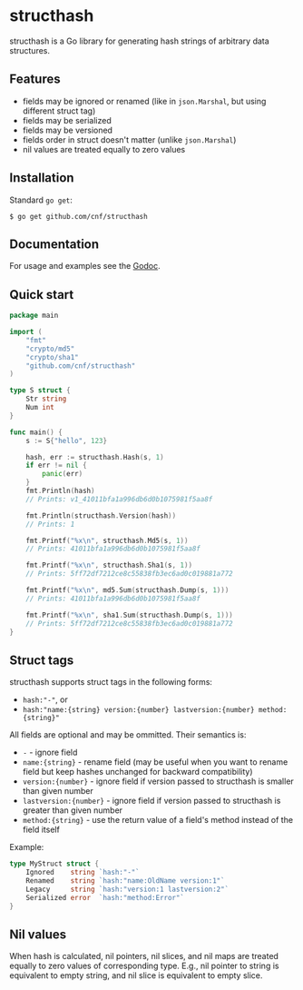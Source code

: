 # structhash

structhash is a Go library for generating hash strings of arbitrary data structures.

## Features

* fields may be ignored or renamed (like in `json.Marshal`, but using different struct tag)
* fields may be serialized
* fields may be versioned
* fields order in struct doesn't matter (unlike `json.Marshal`)
* nil values are treated equally to zero values

## Installation

Standard `go get`:

```
$ go get github.com/cnf/structhash
```

## Documentation

For usage and examples see the [Godoc](http://godoc.org/github.com/cnf/structhash).

## Quick start

```go
package main

import (
    "fmt"
    "crypto/md5"
    "crypto/sha1"
    "github.com/cnf/structhash"
)

type S struct {
    Str string
    Num int
}

func main() {
    s := S{"hello", 123}

    hash, err := structhash.Hash(s, 1)
    if err != nil {
        panic(err)
    }
    fmt.Println(hash)
    // Prints: v1_41011bfa1a996db6d0b1075981f5aa8f

    fmt.Println(structhash.Version(hash))
    // Prints: 1

    fmt.Printf("%x\n", structhash.Md5(s, 1))
    // Prints: 41011bfa1a996db6d0b1075981f5aa8f

    fmt.Printf("%x\n", structhash.Sha1(s, 1))
    // Prints: 5ff72df7212ce8c55838fb3ec6ad0c019881a772

    fmt.Printf("%x\n", md5.Sum(structhash.Dump(s, 1)))
    // Prints: 41011bfa1a996db6d0b1075981f5aa8f

    fmt.Printf("%x\n", sha1.Sum(structhash.Dump(s, 1)))
    // Prints: 5ff72df7212ce8c55838fb3ec6ad0c019881a772
}
```

## Struct tags

structhash supports struct tags in the following forms:

* `hash:"-"`, or
* `hash:"name:{string} version:{number} lastversion:{number} method:{string}"`

All fields are optional and may be ommitted. Their semantics is:

* `-` - ignore field
* `name:{string}` - rename field (may be useful when you want to rename field but keep hashes unchanged for backward compatibility)
* `version:{number}` - ignore field if version passed to structhash is smaller than given number
* `lastversion:{number}` - ignore field if version passed to structhash is greater than given number
* `method:{string}` - use the return value of a field's method instead of the field itself

Example:

```go
type MyStruct struct {
    Ignored    string `hash:"-"`
    Renamed    string `hash:"name:OldName version:1"`
    Legacy     string `hash:"version:1 lastversion:2"`
    Serialized error  `hash:"method:Error"`
}
```

## Nil values

When hash is calculated, nil pointers, nil slices, and nil maps are treated equally to zero values of corresponding type. E.g., nil pointer to string is equivalent to empty string, and nil slice is equivalent to empty slice.
